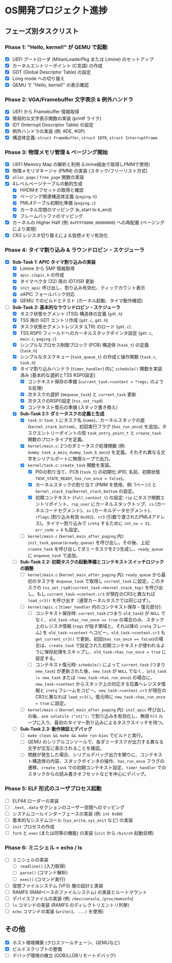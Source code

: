 # OS開発プロジェクト進捗

## フェーズ別タスクリスト

### Phase 1: "Hello, kernel!" が QEMU で起動
- [x] UEFI ブートローダ (MikanLoaderPkg または Limine) のセットアップ
- [x] カーネルエントリーポイント (C言語) の作成
- [x] GDT (Global Descriptor Table) の設定
- [x] Long mode への切り替え
- [x] QEMU で "Hello, kernel!" の表示確認

### Phase 2: VGA/Framebuffer 文字表示 & 例外ハンドラ
- [x] UEFI から Framebuffer 情報取得
- [x] 簡易的な文字表示関数の実装 (printf ライク)
- [x] IDT (Interrupt Descriptor Table) の設定
- [x] 例外ハンドラの実装 (例: #DE, #GP)
- [x] 構造体定義: `struct FrameBuffer`, `struct IDTR`, `struct InterruptFrame`

### Phase 3: 物理メモリ管理 & ページング開始
- [x] UEFI Memory Map の解析と利用 (Limine経由で取得しPMMで使用)
- [x] 物理メモリマネージャ (PMM) の実装 (スタック/フリーリスト方式)
- [x] `alloc_page` / `free_page` 関数の実装
- [x] 4レベルページテーブルの動的生成
  - [x] HHDMオフセットの取得と確認
  - [x] ページング関連構造体定義 (`paging.h`)
  - [x] PML4テーブル初期化準備 (`paging.c`)
  - [x] カーネル空間のマッピング (k_start to k_end)
  - [x] フレームバッファのマッピング
- [x] カーネルの Higher Half (例: `0xFFFF8000_00000000`) への再配置 (ページングにより実現)
- [x] CR3 レジスタ切り替えによる仮想メモリ有効化

### Phase 4: タイマ割り込み & ラウンドロビン・スケジューラ

*   [X] **Sub-Task 1: APIC タイマ割り込みの実装**
    *   [X] Limine から SMP 情報取得
    *   [X] `apic.c`/`apic.h` の作成
    *   [X] タイマベクタ (32) 用の IDT/ISR 更新
    *   [X] `init_apic` 呼び出し、割り込み有効化、ティックカウント表示
    *   [X] xAPIC フォールバック対応
    *   [X] QEMU でのビルドとテスト (カーネル起動、タイマ動作確認)
*   [ ] **Sub-Task 2: 基本的なラウンドロビン・スケジューラ**
    *   [X] タスク状態セグメント (TSS) 構造体の定義 (`gdt.h`)
    *   [X] TSS 用の GDT エントリ作成 (`gdt.c`, `gdt.h`)
    *   [X] タスク状態セグメントレジスタ (LTR) のロード (`gdt.c`)
    *   [X] TSS.RSP0 フィールドへのカーネルスタックポインタ設定 (`gdt.c`, `main.c`, `paging.c`)
    *   [X] シンプルなプロセス制御ブロック (PCB) 構造体 (`task_t`) の定義 (`task.h`)
    *   [X] シンプルなタスクキュー (`task_queue_t`) の作成と操作関数 (`task.c`, `task.h`)
    *   [X] タイマ割り込みハンドラ (`timer_handler`) 内に `schedule()` 関数を実装済み (基本的な選択とTSS RSP0設定)
        *   [X] コンテキスト保存の準備 (`current_task->context = *regs;` のような処理)
        *   [X] 次タスクの選択 (`dequeue_task`) と `current_task` 更新
        *   [X] 次タスクのRSP0設定 (`tss_set_rsp0`)
        *   [X] コンテキスト復元の準備 (スタック書き換え)
    *   [x] **Sub-Task 2.1: ダミータスクの定義と生成**
        *   [x] `task.h`: `task_t` にタスク名 (`name`)、カーネルスタックの底 (`kernel_stack_bottom`)、初回実行フラグ (`has_run_once`) を追加。タスクエントリーポイントの型 `task_entry_point_t` と `create_task` 関数のプロトタイプを定義。
        *   [x] `kernel/main.c`: 2つのダミータスク処理関数 (例: `dummy_task_a_main`, `dummy_task_b_main`) を定義。それぞれ異なる文字をシリアルポートに無限ループで出力。
        *   [x] `kernel/task.c`: `create_task` 関数を実装。
            *   [x] PIDの割り当て、PCB (`task_t`) の初期化 (PID, 名前、初期状態 `TASK_STATE_READY`, `has_run_once = false`)。
            *   [x] カーネルスタックの割り当て (PMM を使用、例: 1ページ) と `kernel_stack_top`/`kernel_stack_bottom` の設定。
            *   [x] 初期コンテキスト (`full_context_t`) の設定: `rip` にタスク関数エントリポイント、`rsp_user` にカーネルスタックトップ、`cs` (カーネルコードセグメント)、`ss` (カーネルデータセグメント)、`rflags` (割り込み有効 `0x202`)、`cr3` (引数で渡されたPML4アドレス)。タイマー割り込みで `iretq` するために `int_no = 32`, `err_code = 0` も設定。
        *   [ ] `kernel/main.c` (`kernel_main_after_paging` 内): `init_task_queue(&ready_queue)` を呼び出し。その後、上記 `create_task` を呼び出してダミータスクを2つ生成し、`ready_queue` に `enqueue_task` で追加。
    *   [ ] **Sub-Task 2.2: 初期タスクの起動準備とコンテキストスイッチロジックの調整**
        *   [ ] `kernel/main.c` (`kernel_main_after_paging` 内): `ready_queue` から最初のタスクを `dequeue_task` で取得し `current_task` に設定。このタスクの `tss_set_rsp0(current_task->kernel_stack_top)` を呼び出し。もし `current_task->context.cr3` が現在のCR3と異なれば `load_cr3()` を呼び出す（通常カーネルタスクでは同じはず）。
        *   [ ] `kernel/apic.c` (`timer_handler` 内のコンテキスト保存・復元部分):
            *   [ ] コンテキスト保存時: `current_task` (つまり `old_task`) が `NULL` でなく、`old_task->has_run_once == true` の場合のみ、スタック上のレジスタ情報 (`regs` が指す領域と、それ以降の `iretq` フレーム) を `old_task->context` へコピー。`old_task->context.cr3` も `get_current_cr3()` で更新。初回(`has_run_once == false`)の場合は、`create_task` で設定された初期コンテキストが使われるように保存処理をスキップし、`old_task->has_run_once = true` に設定する。
            *   [ ] コンテキスト復元時: `schedule()` によって `current_task` (つまり `new_task`) が更新された後、`new_task` が `NULL` でなく、(`old_task != new_task` または `!new_task->has_run_once`) の場合に、`new_task->context` からスタック上の対応する位置へレジスタ情報と `iretq` フレームをコピー。`new_task->context.cr3` が現在のCR3と異なれば `load_cr3()`。復元時に `new_task->has_run_once = true` に設定。
        *   [ ] `kernel/main.c` (`kernel_main_after_paging` 内): `init_apic` 呼び出しの後、`asm volatile ("sti");` で割り込みを有効化し、無限 `hlt` ループに入り、最初のタイマー割り込みによるタスクスイッチを待つ。
    *   [ ] **Sub-Task 2.3: 動作検証とデバッグ**
        *   [ ] `make clean && make && make run-bios` でビルドと実行。
        *   [ ] QEMU のシリアルコンソールで、各ダミータスクが出力する異なる文字が交互に表示されることを確認。
        *   [ ] 問題が発生した場合、シリアルデバッグ出力を頼りに、コンテキスト構造体の内容、スタックポインタの操作、`has_run_once` フラグの遷移、`create_task` での初期コンテキスト設定、`timer_handler` でのスタックからの読み書きオフセットなどを中心にデバッグ。

### Phase 5: ELF 形式のユーザプロセス起動
- [ ] ELF64 ローダーの実装
- [ ] `.text`, `.data` セクションのユーザー空間へのマッピング
- [ ] システムコールインターフェースの実装 (例: `int 0x80`)
- [ ] 基本的なシステムコール (`sys_write`, `sys_exit` など) の実装
- [ ] `init` プロセスの作成
- [ ] `fork` と `exec` (または同等の機能) の実装 (`init` から `/bin/sh` 起動目標)

### Phase 6: ミニシェル + echo / ls
- [ ] ミニシェルの実装
    - [ ] `readline()` (入力取得)
    - [ ] `parse()` (コマンド解析)
    - [ ] `exec()` (コマンド実行)
- [ ] 仮想ファイルシステム (VFS) 層の設計と実装
- [ ] RAMFS (RAMベースのファイルシステム) の実装とルートマウント
- [ ] デバイスファイルの実装 (例: `/dev/console`, `/proc/meminfo`)
- [ ] `ls` コマンドの実装 (RAMFS のディレクトリエントリ列挙)
- [ ] `echo` コマンドの実装 (`write(1, ...)` を使用)

## その他

- [x] ホスト環境構築 (クロスツールチェーン、QEMUなど)
- [x] ビルドスクリプトの整備
- [ ] デバッグ環境の確立 (GDB/LLDBリモートデバッグ)
